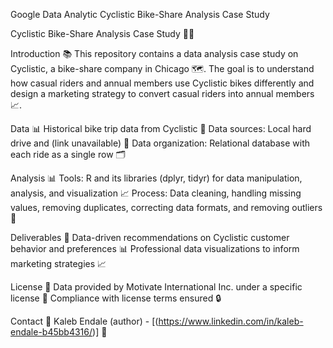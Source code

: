 Google Data Analytic
Cyclistic Bike-Share Analysis Case Study

Cyclistic Bike-Share Analysis Case Study 🚴‍♀️

Introduction 📚
This repository contains a data analysis case study on Cyclistic, a bike-share company in Chicago 🗺️. The goal is to understand how casual riders and annual members use Cyclistic bikes differently and design a marketing strategy to convert casual riders into annual members 📈.

Data 📊
Historical bike trip data from Cyclistic 📁
Data sources: Local hard drive and (link unavailable) 🤔
Data organization: Relational database with each ride as a single row 🗂️

Analysis 📊
Tools: R and its libraries (dplyr, tidyr) for data manipulation, analysis, and visualization 📈
Process: Data cleaning, handling missing values, removing duplicates, correcting data formats, and removing outliers 💪

Deliverables 📁
Data-driven recommendations on Cyclistic customer behavior and preferences 📊
Professional data visualizations to inform marketing strategies 📈

License 📜
Data provided by Motivate International Inc. under a specific license 🤝
Compliance with license terms ensured 🔒

Contact 📲
Kaleb Endale (author) - [(https://www.linkedin.com/in/kaleb-endale-b45bb4316/)] 📲

